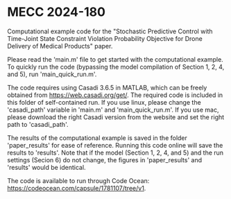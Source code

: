 # MECC 2024-180
Computational example code for the "Stochastic Predictive Control with Time-Joint State Constraint Violation Probability Objective for Drone Delivery of Medical Products" paper. 

Please read the 'main.m' file to get started with the computational example. To quickly run the code (bypassing the model compilation of Section 1, 2, 4, and 5), run 'main_quick_run.m'. 

The code requires using Casadi 3.6.5 in MATLAB, which can be freely obtained from https://web.casadi.org/get/. The required code is included in this folder of self-contained run.
If you use linux, please change the 'casadi_path' variable in 'main.m' and 'main_quick_run.m'. If you use mac, please download the right Casadi version from the website and set the right path to 'casadi_path'.  

The results of the computational example is saved in the folder 'paper_results' for ease of reference. Running this code online will save the results to 'results'. Note that if the model (Section 1, 2, 4, and 5) and the run settings (Secion 6) do not change, the figures in 'paper_results' and 'results' would be identical.

The code is available to run through Code Ocean: https://codeocean.com/capsule/1781107/tree/v1. 
